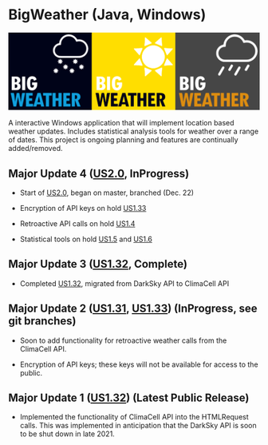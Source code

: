 # BigWeather (Java, Windows)
![alt text](https://github.com/billthan/BigWeather/blob/master/splash.png?raw=true)

A interactive Windows application that will implement location based weather updates. Includes statistical analysis tools for weather over a range of dates. This project is ongoing planning and features are continually added/removed.

## Major Update 4 ([US2.0](https://github.com/billthan/BigWeather/tree/US2.0), InProgress)


* Start of [US2.0](https://github.com/billthan/BigWeather/tree/US2.0), began on master, branched (Dec. 22)

* Encryption of API keys on hold [US1.33](https://github.com/billthan/BigWeather/tree/US1.33)

* Retroactive API calls on hold [US1.4](https://github.com/billthan/BigWeather/tree/US1.4)

* Statistical tools on hold [US1.5](https://github.com/billthan/BigWeather/tree/US1.5) and [US1.6](https://github.com/billthan/BigWeather/tree/US1.6)


## Major Update 3 ([US1.32](https://github.com/billthan/BigWeather/tree/US1.32), Complete)
* Completed [US1.32](https://github.com/billthan/BigWeather/tree/US1.32), migrated from DarkSky API to ClimaCell API

## Major Update 2 ([US1.31](https://github.com/billthan/BigWeather/tree/US1.31), [US1.33](https://github.com/billthan/BigWeather/tree/US1.33)) (InProgress, see git branches)
* Soon to add functionality for retroactive weather calls from the ClimaCell API. 

* Encryption of API keys; these keys will not be available for access to the public. 

## Major Update 1 ([US1.32](https://github.com/billthan/BigWeather/tree/US1.32)) (Latest Public Release)
* Implemented the functionality of ClimaCell API into the HTMLRequest calls. This was implemented in anticipation that the DarkSky API is soon to be shut down in late 2021. 
